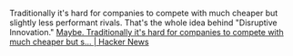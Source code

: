 Traditionally it's hard for companies to compete with much cheaper but slightly less performant rivals. That's the whole idea behind "Disruptive Innovation." [Maybe. Traditionally it's hard for companies to compete with much cheaper but s... | Hacker News](https://news.ycombinator.com/item?id=17783702)
